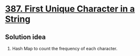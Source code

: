 # [387. First Unique Character in a String](https://leetcode.com/problems/first-unique-character-in-a-string/description/)

## Solution idea
1. Hash Map to count the frequency of each character.